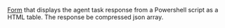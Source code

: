[Form](../../forms/agenttasktable1) that displays the agent task response from a Powershell script as a HTML table. The response be compressed json array.
